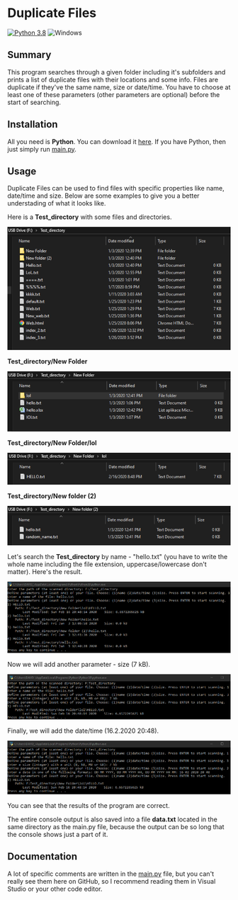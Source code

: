 # Duplicate Files

[![Python 3.8](https://img.shields.io/badge/python-3.8-blue)](https://www.python.org/downloads/release/python-380/)
![Windows](https://img.shields.io/badge/platform-windows-lightgrey)

## Summary
This program searches through a given folder including it's subfolders and prints a list of duplicate files with their locations and some info.
Files are duplicate if they've the same name, size or date/time.
You have to choose at least one of these parameters (other parameters are optional) before the start of searching.

## Installation
All you need is **Python**. You can download it [here](https://www.python.org/downloads/).
If you have Python, then just simply run [main.py](main.py).

## Usage
Duplicate Files can be used to find files with specific properties like name, date/time and size. Below are some examples to give you a better understading of what it looks like.

Here is a **Test_directory** with some files and directories.

![img1](images/image1.png)


**Test_directory/New Folder**

![img2](images/image2.png)


**Test_directory/New Folder/lol**

![img3](images/image3.png)


**Test_directory/New folder (2)**

![img4](images/image4.png)


Let's search the **Test_directory** by name - "hello.txt" (you have to write the whole name including the file extension, uppercase/lowercase don't matter). Here's the result.

![console1](images/console1.png)


Now we will add another parameter - size (7 kB).

![console2](images/console2.png)


Finally, we will add the date/time (16.2.2020 20:48).

![console3](images/console3.png)


You can see that the results of the program are correct.


The entire console output is also saved into a file **data.txt** located in the same directory as the main.py file, because the output can be so long that the console shows just a part of it.  

## Documentation
A lot of specific comments are written in the [main.py](main.py) file, but you can't really see them here on GitHub, so I recommend reading them in Visual Studio or your other code editor.
